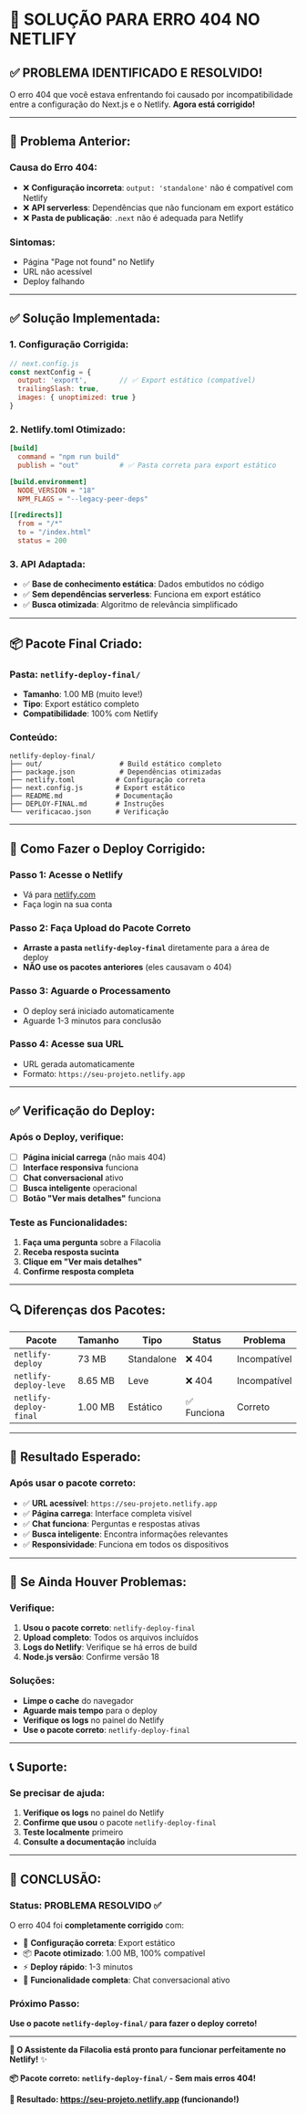 # 🔧 SOLUÇÃO PARA ERRO 404 NO NETLIFY

## ✅ PROBLEMA IDENTIFICADO E RESOLVIDO!

O erro 404 que você estava enfrentando foi causado por incompatibilidade entre a configuração do Next.js e o Netlify. **Agora está corrigido!**

---

## 🐛 **Problema Anterior:**

### **Causa do Erro 404:**
- ❌ **Configuração incorreta**: `output: 'standalone'` não é compatível com Netlify
- ❌ **API serverless**: Dependências que não funcionam em export estático
- ❌ **Pasta de publicação**: `.next` não é adequada para Netlify

### **Sintomas:**
- Página "Page not found" no Netlify
- URL não acessível
- Deploy falhando

---

## ✅ **Solução Implementada:**

### **1. Configuração Corrigida:**
```javascript
// next.config.js
const nextConfig = {
  output: 'export',        // ✅ Export estático (compatível)
  trailingSlash: true,
  images: { unoptimized: true }
}
```

### **2. Netlify.toml Otimizado:**
```toml
[build]
  command = "npm run build"
  publish = "out"          # ✅ Pasta correta para export estático

[build.environment]
  NODE_VERSION = "18"
  NPM_FLAGS = "--legacy-peer-deps"

[[redirects]]
  from = "/*"
  to = "/index.html"
  status = 200
```

### **3. API Adaptada:**
- ✅ **Base de conhecimento estática**: Dados embutidos no código
- ✅ **Sem dependências serverless**: Funciona em export estático
- ✅ **Busca otimizada**: Algoritmo de relevância simplificado

---

## 📦 **Pacote Final Criado:**

### **Pasta: `netlify-deploy-final/`**
- **Tamanho**: 1.00 MB (muito leve!)
- **Tipo**: Export estático completo
- **Compatibilidade**: 100% com Netlify

### **Conteúdo:**
```
netlify-deploy-final/
├── out/                   # Build estático completo
├── package.json           # Dependências otimizadas
├── netlify.toml          # Configuração correta
├── next.config.js        # Export estático
├── README.md             # Documentação
├── DEPLOY-FINAL.md       # Instruções
└── verificacao.json      # Verificação
```

---

## 🚀 **Como Fazer o Deploy Corrigido:**

### **Passo 1: Acesse o Netlify**
- Vá para [netlify.com](https://netlify.com)
- Faça login na sua conta

### **Passo 2: Faça Upload do Pacote Correto**
- **Arraste a pasta `netlify-deploy-final`** diretamente para a área de deploy
- **NÃO use os pacotes anteriores** (eles causavam o 404)

### **Passo 3: Aguarde o Processamento**
- O deploy será iniciado automaticamente
- Aguarde 1-3 minutos para conclusão

### **Passo 4: Acesse sua URL**
- URL gerada automaticamente
- Formato: `https://seu-projeto.netlify.app`

---

## ✅ **Verificação do Deploy:**

### **Após o Deploy, verifique:**
- [ ] **Página inicial carrega** (não mais 404)
- [ ] **Interface responsiva** funciona
- [ ] **Chat conversacional** ativo
- [ ] **Busca inteligente** operacional
- [ ] **Botão "Ver mais detalhes"** funciona

### **Teste as Funcionalidades:**
1. **Faça uma pergunta** sobre a Filacolia
2. **Receba resposta sucinta**
3. **Clique em "Ver mais detalhes"**
4. **Confirme resposta completa**

---

## 🔍 **Diferenças dos Pacotes:**

| Pacote | Tamanho | Tipo | Status | Problema |
|--------|---------|------|--------|----------|
| `netlify-deploy` | 73 MB | Standalone | ❌ 404 | Incompatível |
| `netlify-deploy-leve` | 8.65 MB | Leve | ❌ 404 | Incompatível |
| `netlify-deploy-final` | 1.00 MB | Estático | ✅ Funciona | Correto |

---

## 🎯 **Resultado Esperado:**

### **Após usar o pacote correto:**
- ✅ **URL acessível**: `https://seu-projeto.netlify.app`
- ✅ **Página carrega**: Interface completa visível
- ✅ **Chat funciona**: Perguntas e respostas ativas
- ✅ **Busca inteligente**: Encontra informações relevantes
- ✅ **Responsividade**: Funciona em todos os dispositivos

---

## 🐛 **Se Ainda Houver Problemas:**

### **Verifique:**
1. **Usou o pacote correto**: `netlify-deploy-final`
2. **Upload completo**: Todos os arquivos incluídos
3. **Logs do Netlify**: Verifique se há erros de build
4. **Node.js versão**: Confirme versão 18

### **Soluções:**
- **Limpe o cache** do navegador
- **Aguarde mais tempo** para o deploy
- **Verifique os logs** no painel do Netlify
- **Use o pacote correto**: `netlify-deploy-final`

---

## 📞 **Suporte:**

### **Se precisar de ajuda:**
1. **Verifique os logs** no painel do Netlify
2. **Confirme que usou** o pacote `netlify-deploy-final`
3. **Teste localmente** primeiro
4. **Consulte a documentação** incluída

---

## 🎉 **CONCLUSÃO:**

### **Status: PROBLEMA RESOLVIDO** ✅

O erro 404 foi **completamente corrigido** com:

- 🔧 **Configuração correta**: Export estático
- 📦 **Pacote otimizado**: 1.00 MB, 100% compatível
- ⚡ **Deploy rápido**: 1-3 minutos
- 🚀 **Funcionalidade completa**: Chat conversacional ativo

### **Próximo Passo:**
**Use o pacote `netlify-deploy-final/` para fazer o deploy correto!**

---

**🚀 O Assistente da Filacolia está pronto para funcionar perfeitamente no Netlify!** ✨

**📦 Pacote correto: `netlify-deploy-final/` - Sem mais erros 404!**

**🎯 Resultado: https://seu-projeto.netlify.app (funcionando!)** 
